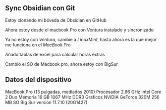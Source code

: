 ## Sync Obsidian con Git

Estoy clonando mi bóveda de Obsidian en GitHub

Ahora estoy desde el macbook Pro con Ventura instalado y sincronizado

Ya no estoy con *Ventura*, cambie a *LinuxMint*, hasta ahora es la que mejor me funciona en el   *_MacBook Pro_* 

Añado tablas de excel para calcular horas extras


Cambio el SO de Macbook pro, ahora estoy con BigSur


## Datos del dispositivo

MacBook Pro (13 pulgadas, mediados 2010)
Procesador 2,66 GHz Intel Core 2 Duo
Memoria 16 GB 1067 MHz DDR3
Graficos NVIDIA GeForce 320M 256 MB
SO Big Sur versión 11.7.10 (20G1427)
